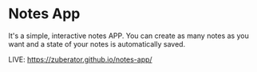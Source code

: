 # Notes App
It's a simple, interactive notes APP. You can create as many notes as you want and a state of your notes is automatically saved.

LIVE: https://zuberator.github.io/notes-app/
